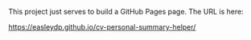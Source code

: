This project just serves to build a GitHub Pages page. The URL is here:

https://easleydp.github.io/cv-personal-summary-helper/
